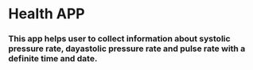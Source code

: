 # Health APP

### This app helps user to collect information about systolic pressure rate, dayastolic pressure rate and pulse rate with a definite time and date.
